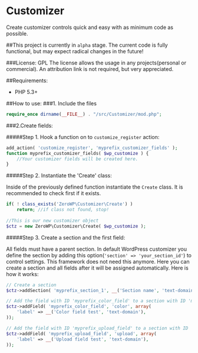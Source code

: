 # Customizer
Create customizer controls quick and easy with as minimum code as possible.

##This project is currently in `alpha` stage. The current code is fully functional, but may expect radical changes in the future!

###License: GPL
The license allows the usage in any projects(personal or commercial). An attribution link is not required, but very appreciated.

##Requirements:

 * PHP 5.3+
 
##How to use:
###1. Include the files
```php
require_once dirname(__FILE__) . "/src/Customizer/mod.php";
```

###2.Create fields:

#####Step 1. Hook a function on to `customize_register` action:
```php
add_action( 'customize_register', 'myprefix_customizer_fields' );
function myprefix_customizer_fields( $wp_customize ) {
	//Your customizer fields will be created here.
}
```

#####Step 2. Instantiate the 'Create' class:

Inside of the previously defined function instantiate the `Create` class. It is recommended to check first if it exists.
```php
if( ! class_exists('ZeroWP\Customizer\Create') ) 
	return; //if class not found, stop!
	
//This is our new customizer object
$ctz = new ZeroWP\Customizer\Create( $wp_customize );
```

#####Step 3. Create a section and the first field:

All fields must have a parent section. In default WordPress customizer you define the section by adding this option(`'section' => 'your_section_id'`) to control settings. This framework does not need this anymore. Here you can create a section and all fields after it will be assigned automatically. Here is how it works:

```php
// Create a section
$ctz->addSection( 'myprefix_section_1', __('Section name', 'text-domain') );

// Add the field with ID 'myprefix_color_field' to a section with ID 'myprefix_section_1'
$ctz->addField( 'myprefix_color_field', 'color', array(
	'label' => __('Color field test', 'text-domain'),
));

// Add the field with ID 'myprefix_upload_field' to a section with ID 'myprefix_section_1'
$ctz->addField( 'myprefix_upload_field', 'upload', array(
	'label' => __('Upload field test', 'text-domain'),
));
```





